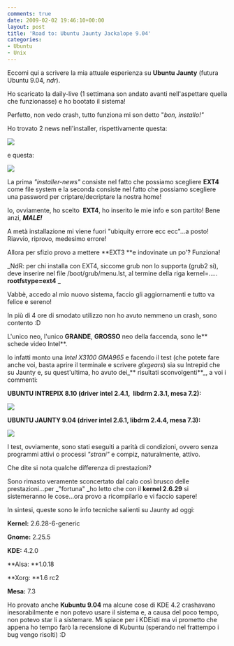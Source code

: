 ```yaml
---
comments: true
date: 2009-02-02 19:46:10+00:00
layout: post
title: 'Road to: Ubuntu Jaunty Jackalope 9.04'
categories:
- Ubuntu
- Unix
---
```


Eccomi qui a scrivere la mia attuale esperienza su **Ubuntu Jaunty** (futura Ubuntu 9.04, _ndr_).

Ho scaricato la daily-live (1 settimana son andato avanti nell'aspettare quella che funzionasse) e ho bootato il sistema!

Perfetto, non vedo crash, tutto funziona mi son detto "_bon, installo!"_

Ho trovato 2 news nell'installer, rispettivamente questa:


[![](http://www.allfreeportal.com/imghost/thumbs/458264Screenshot-1.png)](http://www.allfreeportal.com/imghost/viewer.php?id=458264Screenshot-1.png)



e questa:


[![](http://www.allfreeportal.com/imghost/thumbs/701114Screenshot.png)](http://www.allfreeportal.com/imghost/viewer.php?id=701114Screenshot.png)



La prima _"installer-news"_ consiste nel fatto che possiamo scegliere **EXT4** come file system e la seconda consiste nel fatto che possiamo scegliere una password per criptare/decriptare la nostra home!

Io, ovviamente, ho scelto  **EXT4**, ho inserito le mie info e son partito! Bene anzi, _**MALE!**_

A metà installazione mi viene fuori "ubiquity errore ecc ecc"...a posto! Riavvio, riprovo, medesimo errore!

Allora per sfizio provo a mettere **EXT3 **e indovinate un po'? Funziona!

_NdR: per chi installa con EXT4, siccome grub non lo supporta (grub2 si), deve inserire nel file /boot/grub/menu.lst, al termine della riga kernel=..... **rootfstype=ext4**
_

Vabbè, accedo al mio nuovo sistema, faccio gli aggiornamenti e tutto va felice e sereno!

In più di 4 ore di smodato utilizzo non ho avuto nemmeno un crash, sono contento :D

L'unico neo, l'unico **GRANDE**, **GROSSO** neo della faccenda, sono le** schede video Intel**.

Io infatti monto una _Intel X3100 GMA965_ e facendo il test (che potete fare anche voi, basta aprire il terminale e scrivere _glxgears_) sia su Intrepid che su Jaunty e, su quest'ultima, ho avuto dei_** risultati sconvolgenti**_, a voi i commenti:

**UBUNTU INTREPIX 8.10 (driver intel 2.4.1,  libdrm 2.3.1, mesa 7.2):**


[![](http://www.allfreeportal.com/imghost/thumbs/662249intrepid.png)](http://www.allfreeportal.com/imghost/viewer.php?id=662249intrepid.png)



**UBUNTU JAUNTY 9.04 (driver intel 2.6.1, libdrm 2.4.4, mesa 7.3):**


[![](http://www.allfreeportal.com/imghost/thumbs/988819jaunty.png)](http://www.allfreeportal.com/imghost/viewer.php?id=988819jaunty.png)



I test, ovviamente, sono stati eseguiti a parità di condizioni, ovvero senza programmi attivi o processi _"strani"_ e compiz, naturalmente, attivo.

Che dite si nota qualche differenza di prestazioni?

Sono rimasto veramente sconcertato dal calo così brusco delle prestazioni...per _"fortuna" _ho letto che con il **kernel 2.6.29** si sistemeranno le cose...ora provo a ricompilarlo e vi faccio sapere!

In sintesi, queste sono le info tecniche salienti su Jaunty ad oggi:

**Kernel:** 2.6.28-6-generic

**Gnome:** 2.25.5

**KDE:** 4.2.0

**Alsa: **1.0.18

**Xorg: **1.6 rc2

**Mesa:** 7.3

Ho provato anche **Kubuntu 9.04** ma alcune cose di KDE 4.2 crashavano inesorabilmente e non potevo usare il sistema e, a causa del poco tempo, non potevo star li a sistemare. Mi spiace per i KDEisti ma vi prometto che appena ho tempo farò la recensione di Kubuntu (sperando nel frattempo i bug vengo risolti) :D
